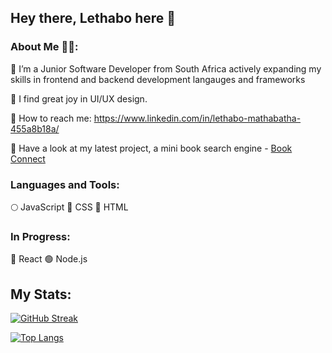 ## Hey there, Lethabo here 👋

### About Me 👩‍💻:

🔆 I’m a Junior Software Developer from South Africa actively expanding my skills in frontend and backend development langauges and frameworks

🔆 I find great joy in UI/UX design. 

🔆 How to reach me: https://www.linkedin.com/in/lethabo-mathabatha-455a8b18a/

🔆 Have a look at my latest project, a mini book search engine - [Book Connect](https://github.com/lethabomathabatha/LETMAT077_FTO2301_GroupB_LethaboMathabatha_IWA19.git)


### Languages and Tools:
🌕 JavaScript
🔵 CSS
🔴 HTML


### In Progress:
🌌 React 
🟢 Node.js



## My Stats:
[![GitHub Streak](https://streak-stats.demolab.com?user=lethabomathabatha&theme=transparent&border_radius=8&exclude_days=Sun%2CSat)](https://git.io/streak-stats)

[![Top Langs](https://github-readme-stats.vercel.app/api/top-langs/?username=lethabomathabatha&layout=donut&theme=transparent&border_radius=8card_width=495)](https://github.com/lethabomathabatha/github-readme-stats)
